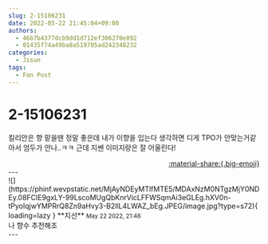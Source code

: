 ```yaml
---
slug: 2-15106231
date: 2022-05-22 21:45:04+09:00
authors:
  - 46b7b4377dcb9dd1d712ef306270e892
  - 01435f74a49ba8a519705ad242348232
categories:
  - Jisun
tags:
  - Fan Post
---
```


# 2-15106231

<div class="post-container" markdown="1">
<div class="content-container md-sidebar__scrollwrap" markdown="1">

킬리안은 향 맡을땐 정말 좋은데 내가 이향을 입는다 생각하면 디게 TPO가 안맞는거같아서 엄두가 안나..ㅋㅋ 근데 지쎈 이미지랑은 잘 어울린다!

</div>
</div>

<div style="text-align: right;" markdown="1">
<a href="https://weverse.io/fromis9/fanpost/2-15106231" style="text-align: right;">:material-share:{.big-emoji}</a>
</div>
---

<div class="comments-container md-sidebar__scrollwrap" markdown="1">
<div class="comment" markdown="1">
<div class='id-container' markdown="1">
![](https://phinf.wevpstatic.net/MjAyNDEyMTlfMTE5/MDAxNzM0NTgzMjY0NDEy.08FClE9gxLY-99LscoMUgQbKnrVicLFFWSqmAi3eGLEg.hXV0n-tPyoIqjwYMPRrQ8Zn9aHvy3-B2llL4LWAZ_bEg.JPEG/image.jpg?type=s72){ loading=lazy }
**<span class="artist">지선</span>** <small>May 22 2022, 21:46</small><br>
</div>
<div class='comment-body' markdown="1">
나 향수 추천해조
</div>
</div>
</div>
---
